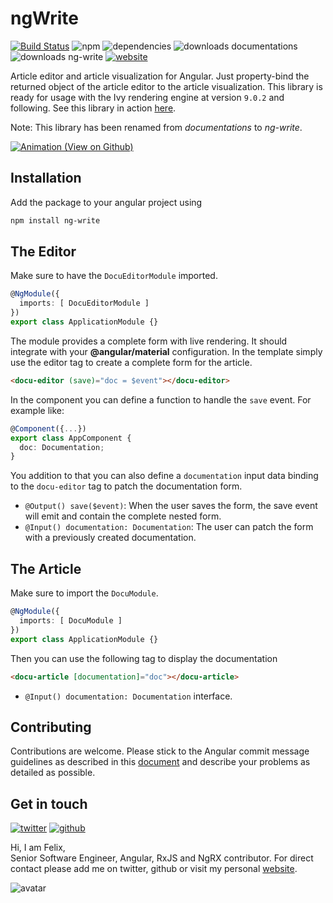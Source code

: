 # ngWrite

[![Build Status](https://travis-ci.org/ngfelixl/ng-write.svg?branch=master)](https://travis-ci.org/ngfelixl/ng-write)
![npm](https://img.shields.io/npm/v/ng-write)
![dependencies](https://img.shields.io/librariesio/release/npm/ng-write)
![downloads documentations](https://img.shields.io/npm/dt/documentations?label=documentations)
![downloads ng-write](https://img.shields.io/npm/dt/ng-write?label=ng-write)
[![website](https://img.shields.io/website?url=https%3A%2F%2Fngfelixl.github.io%2Fng-write)](https://ngfelixl.github.io/ng-write)

Article editor and article visualization for Angular. Just property-bind the returned object of the article editor to the article visualization. This library is ready for usage with the Ivy rendering engine at version `9.0.2` and following. See this library in action [here](https://ngfelixl.github.io/ng-write).

Note: This library has been renamed from *documentations* to *ng-write*.


[![Animation (View on Github)](https://raw.githubusercontent.com/ngfelixl/ng-write/master/img/animation.gif)](https://raw.githubusercontent.com/ngfelixl/ng-write/master/img/animation.gif)

## Installation

Add the package to your angular project using

```bash
npm install ng-write
```

## The Editor

Make sure to have the `DocuEditorModule` imported. 

```typescript
@NgModule({
  imports: [ DocuEditorModule ]
})
export class ApplicationModule {}
```

The module provides a complete form with live rendering. It should integrate with your **@angular/material** configuration. In the template simply use the editor tag to create a complete form for the article.

```html
<docu-editor (save)="doc = $event"></docu-editor>
```

In the component you can define a function to handle the `save` event. For example like:

```typescript
@Component({...})
export class AppComponent {
  doc: Documentation;
}
```

You addition to that you can also define a `documentation` input data binding to the `docu-editor` tag to patch the documentation form.

- `@Output() save($event)`: When the user saves the form, the save event will emit and contain the complete nested form.
- `@Input() documentation: Documentation`: The user can patch the form with a previously created documentation.

## The Article

Make sure to import the `DocuModule`.

```typescript
@NgModule({
  imports: [ DocuModule ]
})
export class ApplicationModule {}
```

Then you can use the following tag to display the documentation

```html
<docu-article [documentation]="doc"></docu-article>
```

- `@Input() documentation: Documentation` interface.

## Contributing

Contributions are welcome. Please stick to the Angular commit message guidelines as described in this [document](https://github.com/angular/angular/blob/master/CONTRIBUTING.md) and describe your problems as detailed as possible.

## Get in touch

[![twitter](https://img.shields.io/badge/twitter-%40ngfelixl-blue.svg?logo=twitter)](https://twitter.com/intent/follow?screen_name=ngfelixl)
[![github](https://img.shields.io/badge/github-%40ngfelixl-blue.svg?logo=github)](https://github.com/ngfelixl)

Hi, I am Felix,<br>
Senior Software Engineer, Angular, RxJS and NgRX contributor. For direct contact please add me on twitter, github or visit my personal [website](https://felixlemke.dev).

![avatar](https://avatars2.githubusercontent.com/u/24190530?s=150&v=4)
